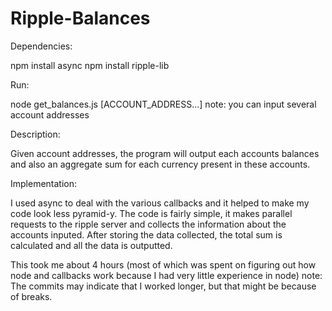 Ripple-Balances
===============

Dependencies:

  npm install async
  npm install ripple-lib
  
Run:

  node get_balances.js [ACCOUNT_ADDRESS...]
  note: you can input several account addresses
  
Description:

  Given account addresses, the program will output each accounts balances and also an aggregate sum for each currency present in these accounts.
  
Implementation:

  I used async to deal with the various callbacks and it helped to make my code look less pyramid-y.
  The code is fairly simple, it makes parallel requests to the ripple server and collects the information about the accounts inputed.
  After storing the data collected, the total sum is calculated and all the data is outputted.
  
  This took me about 4 hours (most of which was spent on figuring out how node and callbacks work because I had very little experience in node)
  note: The commits may indicate that I worked longer, but that might be because of breaks.
